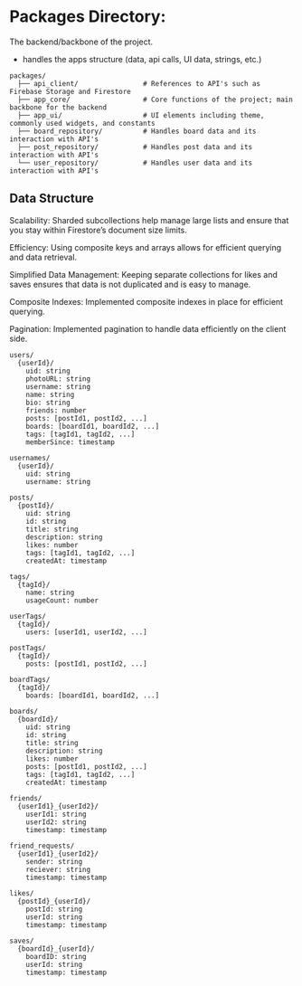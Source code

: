 # Packages Directory:

The backend/backbone of the project.
  - handles the apps structure (data, api calls, UI data, strings, etc.)

```
packages/
  ├── api_client/                # References to API's such as Firebase Storage and Firestore
  ├── app_core/                  # Core functions of the project; main backbone for the backend
  ├── app_ui/                    # UI elements including theme, commonly used widgets, and constants
  ├── board_repository/          # Handles board data and its interaction with API's
  ├── post_repository/           # Handles post data and its interaction with API's
  └── user_repository/           # Handles user data and its interaction with API's
```

## Data Structure

Scalability: Sharded subcollections help manage large lists and ensure that you stay within Firestore’s document size limits.

Efficiency: Using composite keys and arrays allows for efficient querying and data retrieval.

Simplified Data Management: Keeping separate collections for likes and saves ensures that data is not duplicated and is easy to manage.

Composite Indexes: Implemented composite indexes in place for efficient querying.

Pagination: Implemented pagination to handle data efficiently on the client side.

```
users/
  {userId}/
    uid: string
    photoURL: string
    username: string
    name: string
    bio: string
    friends: number
    posts: [postId1, postId2, ...]
    boards: [boardId1, boardId2, ...]
    tags: [tagId1, tagId2, ...]
    memberSince: timestamp

usernames/
  {userId}/
    uid: string
    username: string

posts/
  {postId}/
    uid: string
    id: string
    title: string
    description: string
    likes: number
    tags: [tagId1, tagId2, ...]
    createdAt: timestamp

tags/
  {tagId}/
    name: string
    usageCount: number

userTags/
  {tagId}/
    users: [userId1, userId2, ...]

postTags/
  {tagId}/
    posts: [postId1, postId2, ...]

boardTags/
  {tagId}/
    boards: [boardId1, boardId2, ...]

boards/
  {boardId}/
    uid: string
    id: string
    title: string
    description: string
    likes: number
    posts: [postId1, postId2, ...]
    tags: [tagId1, tagId2, ...]
    createdAt: timestamp

friends/
  {userId1}_{userId2}/
    userId1: string
    userId2: string
    timestamp: timestamp

friend_requests/
  {userId1}_{userId2}/
    sender: string
    reciever: string
    timestamp: timestamp

likes/
  {postId}_{userId}/
    postId: string
    userId: string
    timestamp: timestamp

saves/
  {boardId}_{userId}/
    boardID: string
    userId: string
    timestamp: timestamp
```